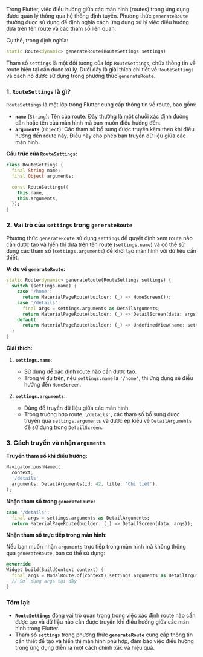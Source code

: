 Trong Flutter, việc điều hướng giữa các màn hình (routes) trong ứng dụng được quản lý thông qua hệ thống định tuyến. Phương thức `generateRoute` thường được sử dụng để định nghĩa cách ứng dụng xử lý việc điều hướng dựa trên tên route và các tham số liên quan.

Cụ thể, trong định nghĩa:

```dart
static Route<dynamic> generateRoute(RouteSettings settings)
```

Tham số `settings` là một đối tượng của lớp `RouteSettings`, chứa thông tin về route hiện tại cần được xử lý. Dưới đây là giải thích chi tiết về `RouteSettings` và cách nó được sử dụng trong phương thức `generateRoute`.

### **1. `RouteSettings` là gì?**

`RouteSettings` là một lớp trong Flutter cung cấp thông tin về route, bao gồm:

- **`name`** (`String`): Tên của route. Đây thường là một chuỗi xác định đường dẫn hoặc tên của màn hình mà bạn muốn điều hướng đến.
- **`arguments`** (`Object`): Các tham số bổ sung được truyền kèm theo khi điều hướng đến route này. Điều này cho phép bạn truyền dữ liệu giữa các màn hình.

**Cấu trúc của `RouteSettings`:**

```dart
class RouteSettings {
  final String name;
  final Object arguments;

  const RouteSettings({
    this.name,
    this.arguments,
  });
}
```

### **2. Vai trò của `settings` trong `generateRoute`**

Phương thức `generateRoute` sử dụng `settings` để quyết định xem route nào cần được tạo và hiển thị dựa trên tên route (`settings.name`) và có thể sử dụng các tham số (`settings.arguments`) để khởi tạo màn hình với dữ liệu cần thiết.

**Ví dụ về `generateRoute`:**

```dart
static Route<dynamic> generateRoute(RouteSettings settings) {
  switch (settings.name) {
    case '/home':
      return MaterialPageRoute(builder: (_) => HomeScreen());
    case '/details':
      final args = settings.arguments as DetailArguments;
      return MaterialPageRoute(builder: (_) => DetailScreen(data: args));
    default:
      return MaterialPageRoute(builder: (_) => UndefinedView(name: settings.name));
  }
}
```

**Giải thích:**

1. **`settings.name`**:
   - Sử dụng để xác định route nào cần được tạo.
   - Trong ví dụ trên, nếu `settings.name` là `'/home'`, thì ứng dụng sẽ điều hướng đến `HomeScreen`.

2. **`settings.arguments`**:
   - Dùng để truyền dữ liệu giữa các màn hình.
   - Trong trường hợp route `'/details'`, các tham số bổ sung được truyền qua `settings.arguments` và được ép kiểu về `DetailArguments` để sử dụng trong `DetailScreen`.

### **3. Cách truyền và nhận `arguments`**

**Truyền tham số khi điều hướng:**

```dart
Navigator.pushNamed(
  context,
  '/details',
  arguments: DetailArguments(id: 42, title: 'Chi tiết'),
);
```

**Nhận tham số trong `generateRoute`:**

```dart
case '/details':
  final args = settings.arguments as DetailArguments;
  return MaterialPageRoute(builder: (_) => DetailScreen(data: args));
```

**Nhận tham số trực tiếp trong màn hình:**

Nếu bạn muốn nhận `arguments` trực tiếp trong màn hình mà không thông qua `generateRoute`, bạn có thể sử dụng:

```dart
@override
Widget build(BuildContext context) {
  final args = ModalRoute.of(context).settings.arguments as DetailArguments;
  // Sử dụng args tại đây
}
```

### **Tóm lại:**

- **`RouteSettings`** đóng vai trò quan trọng trong việc xác định route nào cần được tạo và dữ liệu nào cần được truyền khi điều hướng giữa các màn hình trong Flutter.
- Tham số **`settings`** trong phương thức **`generateRoute`** cung cấp thông tin cần thiết để tạo và hiển thị màn hình phù hợp, đảm bảo việc điều hướng trong ứng dụng diễn ra một cách chính xác và hiệu quả.